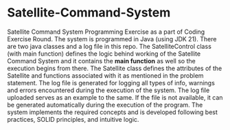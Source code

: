 # Satellite-Command-System
Satellite Command System Programming Exercise as a part of Coding Exercise Round.
The system is programmed in Java (using JDK 21).
There are two java classes and a log file in this repo. The SatelliteControl class (with main function) defines the logic behind working of the Satellite Command System and it contains the **main function** as well so the execution begins from there.
The Satellite class defines the attributes of the Satellite and functions associated with it as mentioned in the problem statement. The log file is generated for logging all types of info, warnings and errors encountered during the execution of the system.
The log file uploaded serves as an example to the same. If the file is not available, it can be generated automatically during the execution of the program.
The system implements the required concepts and is developed following best practices, SOLID principles, and intuitive logic.
